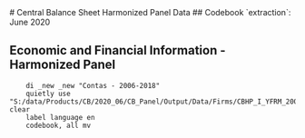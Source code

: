 <meta charset="utf-8"/>
# Central Balance Sheet Harmonized Panel Data
## Codebook
`extraction`: June 2020

## **Economic and Financial Information - Harmonized Panel**
```
    di _new _new "Contas - 2006-2018"
    quietly use "S:/data/Products/CB/2020_06/CB_Panel/Output/Data/Firms/CBHP_I_YFRM_20062018_JUN20_CONTAS_V01.dta", clear
    label language en
    codebook, all mv
```







